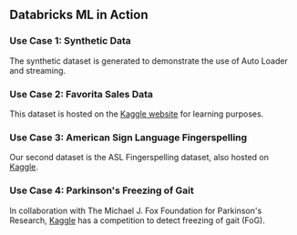 ## Databricks ML in Action

### Use Case 1: Synthetic Data
The synthetic dataset is generated to demonstrate the use of Auto Loader and streaming.

### Use Case 2: Favorita Sales Data
This dataset is hosted on the [Kaggle website](https://www.kaggle.com/competitions/store-sales-time-series-forecasting/overview) for learning purposes.

### Use Case 3: American Sign Language Fingerspelling
Our second dataset is the ASL Fingerspelling dataset, also hosted on [Kaggle](https://www.kaggle.com/competitions/asl-fingerspelling).

### Use Case 4: Parkinson's Freezing of Gait 
In collaboration with The Michael J. Fox Foundation for Parkinson's Research, [Kaggle](https://www.kaggle.com/competitions/tlvmc-parkinsons-freezing-gait-prediction/overview) has a competition to detect freezing of gait (FoG).